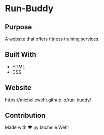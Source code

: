 # Run-Buddy

## Purpose
A website that offers fitness training services.

## Built With
* HTML
* CSS

## Website
https://michellewehr.github.io/run-buddy/

## Contribution 
Made with ❤	by Michelle Wehr

